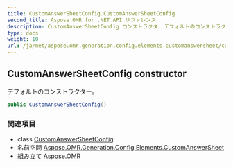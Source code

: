 ```yaml
---
title: CustomAnswerSheetConfig.CustomAnswerSheetConfig
second_title: Aspose.OMR for .NET API リファレンス
description: CustomAnswerSheetConfig コンストラクタ. デフォルトのコンストラクター
type: docs
weight: 10
url: /ja/net/aspose.omr.generation.config.elements.customanswersheet/customanswersheetconfig/customanswersheetconfig/
---
```

## CustomAnswerSheetConfig constructor

デフォルトのコンストラクター。

```csharp
public CustomAnswerSheetConfig()
```

### 関連項目

* class [CustomAnswerSheetConfig](../)
* 名前空間 [Aspose.OMR.Generation.Config.Elements.CustomAnswerSheet](../../customanswersheetconfig/)
* 組み立て [Aspose.OMR](../../../)


